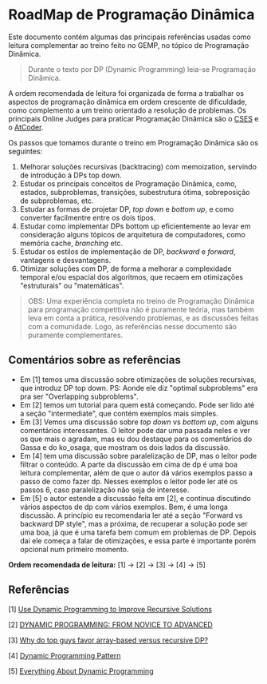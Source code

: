 # RoadMap de Programação Dinâmica
Este documento contém algumas das principais referências usadas como leitura complementar ao treino feito no GEMP, no tópico de Programação Dinâmica.

> Durante o texto por DP (Dynamic Programming) leia-se Programação Dinâmica.

A ordem recomendada de leitura foi organizada de forma a trabalhar os aspectos de programação dinâmica em ordem crescente de dificuldade, como complemento a um treino orientado a resolução de problemas. Os principais Online Judges para praticar Programação Dinâmica são o [CSES](https://cses.fi/problemset/list/) e o [AtCoder](https://atcoder.jp/contests/dp/tasks).

Os passos que tomamos durante o treino em Programação Dinâmica são os seguintes:

1. Melhorar soluções recursivas (backtracing) com memoization, servindo de introdução à DPs top down.
2. Estudar os principais conceitos de Programação Dinâmica, como, estados, subproblemas, transições, subestrutura ótima, sobreposição de subproblemas, etc.
3. Estudar as formas de projetar DP, *top down* e *bottom up*, e como converter facilmentre entre os dois tipos.
4. Estudar como implementar DPs bottom up eficientemente ao levar em consideração alguns tópicos de arquitetura de computadores, como memória cache, *branching* etc.
5. Estudar os estilos de implementação de DP, *backward* e *forward*, vantagens e desvantagens. 
6. Otimizar soluções com DP, de forma a melhorar a complexidade temporal e/ou espacial dos algoritmos, que recaem em otimizações "estruturais" ou "matemáticas".

> OBS: Uma experiência completa no treino de Programação Dinâmica para programação competitiva não é puramente teória, mas também leva em conta a prática, resolvendo problemas, e as discussões feitas com a comunidade. Logo, as referências nesse documento são puramente complementares.


## Comentários sobre as referências
- Em [1] temos uma discussão sobre otimizações de soluções recursivas, que introduz DP top down. PS: Aonde ele diz "optimal subproblems" era pra ser "Overlapping subproblems".
- Em [2] temos um tutorial para quem está começando. Pode ser lido até a seção "intermediate", que contém exemplos mais simples.
- Em [3] Vemos uma discussão sobre *top down* vs *bottom up*, com alguns comentários interessantes. O leitor pode dar uma passada neles e ver os que mais o agradam, mas eu dou destaque para os comentários do Gassa e do ko_osaga, que mostram os dois lados da discussão.
- Em [4] tem uma discussão sobre paralelização de DP, mas o leitor pode filtrar o conteúdo. A parte da discussão em cima de dp é uma boa leitura complementar, além de que o autor dá vários exemplos passo a passo de como fazer dp. Nesses exemplos o leitor pode ler até os passos 6, caso paralelização não seja de interesse.
- Em [5] o autor estende a discussão feita em [2], e continua discutindo vários aspectos de dp com vários exemplos. Bem, é uma longa discussão. A princípio eu recomendaria ler até a seção "Forward vs backward DP style", mas a próxima, de recuperar a solução pode ser uma boa, já que é uma tarefa bem comum em problemas de DP. Depois daí ele começa a falar de otimizações, e essa parte é importante porém opcional num primeiro momento.

**Ordem recomendada de leitura:** [1] -> [2] -> [3] -> [4] -> [5]

## Referências

[1] [Use Dynamic Programming to Improve Recursive Solutions](https://medium.com/@verdi/use-dynamic-programming-to-improve-recursive-solutions-493358b9c35)

[2] [DYNAMIC PROGRAMMING: FROM NOVICE TO ADVANCED](https://www.topcoder.com/thrive/articles/Dynamic%20Programming:%20From%20Novice%20to%20Advanced)

[3] [Why do top guys favor array-based versus recursive DP?](https://codeforces.com/blog/entry/44356)

[4] [Dynamic Programming Pattern](https://patterns.eecs.berkeley.edu/?page_id=416)

[5] [Everything About Dynamic Programming](https://codeforces.com/blog/entry/43256)
